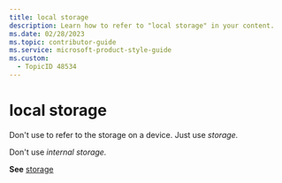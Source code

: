 ```yaml
---
title: local storage
description: Learn how to refer to "local storage" in your content.
ms.date: 02/28/2023
ms.topic: contributor-guide
ms.service: microsoft-product-style-guide
ms.custom:
  - TopicID 48534
---
```



# local storage

Don't use to refer to the storage on a device. Just use *storage.* 

Don't use *internal storage.*

**See** [storage](~\a_z_names_terms\s\storage.md)